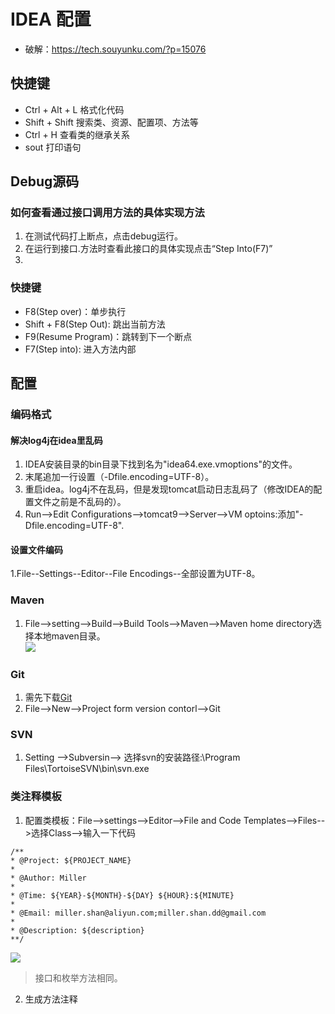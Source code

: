 # IDEA 配置
- 破解：https://tech.souyunku.com/?p=15076
## 快捷键
- Ctrl + Alt + L 格式化代码
- Shift + Shift  搜索类、资源、配置项、方法等
- Ctrl + H 查看类的继承关系
- sout 打印语句

## Debug源码
### 如何查看通过接口调用方法的具体实现方法
1. 在测试代码打上断点，点击debug运行。
2. 在运行到接口.方法时查看此接口的具体实现点击“Step Into(F7)”
3. 
### 快捷键
- F8(Step over)：单步执行
- Shift + F8(Step Out): 跳出当前方法
- F9(Resume Program)：跳转到下一个断点
- F7(Step into): 进入方法内部



## 配置

### 编码格式
#### 解决log4j在idea里乱码
1. IDEA安装目录的bin目录下找到名为"idea64.exe.vmoptions"的文件。
2. 末尾追加一行设置（-Dfile.encoding=UTF-8）。
3. 重启idea。log4j不在乱码，但是发现tomcat启动日志乱码了（修改IDEA的配置文件之前是不乱码的）。
4. Run-->Edit Configurations-->tomcat9-->Server-->VM optoins:添加"-Dfile.encoding=UTF-8".

#### 设置文件编码
1.File--Settings--Editor--File Encodings--全部设置为UTF-8。

### Maven
1. File-->setting-->Build-->Build Tools-->Maven-->Maven home directory选择本地maven目录。<br/>
![](http://cloudnotes.nos-eastchina1.126.net/20181105035758-269825.jpg)

### Git
1. 需先下载[Git](https://git-scm.com/downloads)
2. File-->New-->Project form version contorl-->Git
### SVN
1. Setting -->Subversin--> 选择svn的安装路径:\Program Files\TortoiseSVN\bin\svn.exe
### 类注释模板
1. 配置类模板：File-->settings-->Editor-->File and Code Templates-->Files-->选择Class-->输入一下代码
```
/**
* @Project: ${PROJECT_NAME}
*
* @Author: Miller
*
* @Time: ${YEAR}-${MONTH}-${DAY} ${HOUR}:${MINUTE}
* 
* @Email: miller.shan@aliyun.com;miller.shan.dd@gmail.com
*
* @Description: ${description}
**/
```
![](http://cloudnotes.nos-eastchina1.126.net/20181105040521-453960.jpg)
> 接口和枚举方法相同。
2. 生成方法注释
